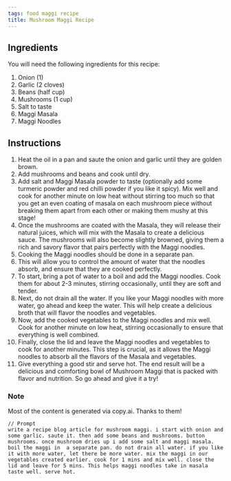 ```yaml
---
tags: food maggi recipe
title: Mushroom Maggi Recipe
---
```


## Ingredients

You will need the following ingredients for this recipe:

1. Onion (1)
1. Garlic (2 cloves)
1. Beans (half cup)
1. Mushrooms (1 cup)
1. Salt to taste
1. Maggi Masala
1. Maggi Noodles

## Instructions

1. Heat the oil in a pan and saute the onion and garlic until they are golden brown.
1. Add mushrooms and beans and cook until dry.
1. Add salt and Maggi Masala powder to taste (optionally add some turmeric powder and red chilli powder if you like it spicy). Mix well and cook for another minute on low heat without stirring too much so that you get an even coating of masala on each mushroom piece without breaking them apart from each other or making them mushy at this stage!
1. Once the mushrooms are coated with the Masala, they will release their natural juices, which will mix with the Masala to create a delicious sauce. The mushrooms will also become slightly browned, giving them a rich and savory flavor that pairs perfectly with the Maggi noodles.
1. Cooking the Maggi noodles should be done in a separate pan.
1. This will allow you to control the amount of water that the noodles absorb, and ensure that they are cooked perfectly.
1. To start, bring a pot of water to a boil and add the Maggi noodles.  Cook them for about 2-3 minutes, stirring occasionally, until they are soft and tender.
1. Next, do not drain all the water. If you like your Maggi noodles with more water, go ahead and keep the water. This will help create a delicious broth that will flavor the noodles and vegetables.
1. Now, add the cooked vegetables to the Maggi noodles and mix well. Cook for another minute on low heat, stirring occasionally to ensure that everything is well combined.
1. Finally, close the lid and leave the Maggi noodles and vegetables to cook for another minutes. This step is crucial, as it allows the Maggi noodles to absorb all the flavors of the Masala and vegetables.
1. Give everything a good stir and serve hot. The end result will be a delicious and comforting bowl of Mushroom Maggi that is packed with flavor and nutrition. So go ahead and give it a try!

### Note
Most of the content is generated via copy.ai. Thanks to them!

```
// Prompt 
write a recipe blog article for mushroom maggi. i start with onion and some garlic. saute it. then add some beans and mushrooms. button mushrooms. once mushroom dries up i add some salt and maggi masala. boil the maggi in  a separate pan. do not drain all water. if you like it with more water, let there be more water. mix the maggi in our vegetables created earlier. cook for 1 mins and mix well. close the lid and leave for 5 mins. This helps maggi noodles take in masala taste well. serve hot.
```
